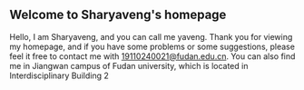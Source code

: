 ## Welcome to Sharyaveng's homepage

Hello, I am Sharyaveng, and you can call me yaveng. Thank you for viewing my homepage, and if you have some problems or some suggestions, please feel it free to contact me with 19110240021@fudan.edu.cn. You can also find me in Jiangwan campus of Fudan university, which is located in Interdisciplinary Building 2

